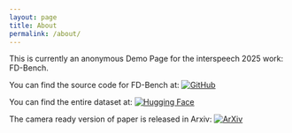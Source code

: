```yaml
---
layout: page
title: About
permalink: /about/
---
```


This is currently an anonymous Demo Page for the interspeech 2025 work: FD-Bench.

You can find the source code for FD-Bench at:
[![GitHub](https://img.shields.io/badge/GitHub-Repository-blue)](https://github.com/pengyizhou/FD-Bench)

You can find the entire dataset at:
[![Hugging Face](https://img.shields.io/badge/🤗-Dataset-yellow)](https://huggingface.co/collections/pengyizhou/fd-bench-audio-68674bd6de6feea91ba3ce37)

The camera ready version of paper is released in Arxiv: [![ArXiv](https://img.shields.io/badge/ArXiv-Paper-red)](https://arxiv.org/abs/2507.19040)

